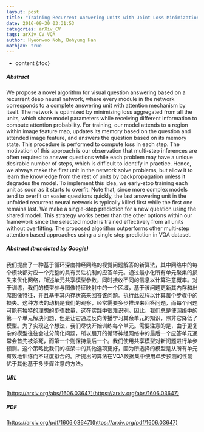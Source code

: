 ```yaml
---
layout: post
title: "Training Recurrent Answering Units with Joint Loss Minimization for VQA"
date: 2016-09-30 03:31:53
categories: arXiv_CV
tags: arXiv_CV VQA
author: Hyeonwoo Noh, Bohyung Han
mathjax: true
---
```


* content
{:toc}

##### Abstract
We propose a novel algorithm for visual question answering based on a recurrent deep neural network, where every module in the network corresponds to a complete answering unit with attention mechanism by itself. The network is optimized by minimizing loss aggregated from all the units, which share model parameters while receiving different information to compute attention probability. For training, our model attends to a region within image feature map, updates its memory based on the question and attended image feature, and answers the question based on its memory state. This procedure is performed to compute loss in each step. The motivation of this approach is our observation that multi-step inferences are often required to answer questions while each problem may have a unique desirable number of steps, which is difficult to identify in practice. Hence, we always make the first unit in the network solve problems, but allow it to learn the knowledge from the rest of units by backpropagation unless it degrades the model. To implement this idea, we early-stop training each unit as soon as it starts to overfit. Note that, since more complex models tend to overfit on easier questions quickly, the last answering unit in the unfolded recurrent neural network is typically killed first while the first one remains last. We make a single-step prediction for a new question using the shared model. This strategy works better than the other options within our framework since the selected model is trained effectively from all units without overfitting. The proposed algorithm outperforms other multi-step attention based approaches using a single step prediction in VQA dataset.

##### Abstract (translated by Google)
我们提出了一种基于循环深度神经网络的视觉问题解答的新算法，其中网络中的每个模块都对应一个完整的具有关注机制的应答单元。通过最小化所有单元聚集的损失来优化网络，所述单元共享模型参数，同时接收不同的信息以计算注意概率。对于训练，我们的模型参与图像特征映射中的一个区域，基于该问题更新其内存和出席图像特征，并且基于其内存状态来回答该问题。执行此过程以计算每个步骤中的损失。这种方法的动机是我们的观察，经常需要多步推理来回答问题，而每个问题可能有独特的理想的步骤数量，这在实践中很难识别。因此，我们总是使网络中的第一个单元解决问题，但是让它通过反向传播学习其余单元的知识，除非它降低了模型。为了实现这个想法，我们尽快开始训练每个单元。需要注意的是，由于更复杂的模型往往会过分简化问题，所以展开的循环神经网络中的最后一个应答单元通常会首先被杀死，而第一个则保持最后一个。我们使用共享模型对新问题进行单步预测。这个策略比我们的框架中的其他选项更好，因为所选择的模型是从所有单元有效地训练而不过度拟合的。所提出的算法在VQA数据集中使用单步预测的性能优于其他基于多步骤注意的方法。

##### URL
[https://arxiv.org/abs/1606.03647](https://arxiv.org/abs/1606.03647)

##### PDF
[https://arxiv.org/pdf/1606.03647](https://arxiv.org/pdf/1606.03647)

